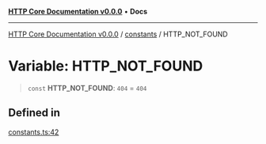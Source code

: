 [**HTTP Core Documentation v0.0.0**](../../README.md) • **Docs**

***

[HTTP Core Documentation v0.0.0](../../modules.md) / [constants](../README.md) / HTTP\_NOT\_FOUND

# Variable: HTTP\_NOT\_FOUND

> `const` **HTTP\_NOT\_FOUND**: `404` = `404`

## Defined in

[constants.ts:42](https://github.com/stonemjs/http-core/blob/3497087dac965583296f5092cd519a9aa0728373/src/constants.ts#L42)
